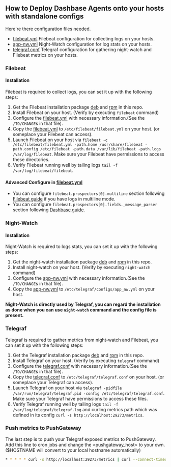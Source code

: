## How to Deploy Dashbase Agents onto your hosts with standalone configs

Here're there configuration files needed.
* [filebeat.yml](filebeat.yml) Filebeat configuration for collecting logs on your hosts.
* [app-nw.yml](app-nw.yml) Night-Watch configuration for log stats on your hosts.
* [telegraf.conf](telegraf.conf) Telegraf configuration for gathering night-watch and Filebeat metrics on your hosts.

### Filebeat

#### Installation
Filebeat is required to collect logs, you can set it up with the following steps:
1. Get the Filebeat installation package [deb](../ansible/roles/filebeat/files/filebeat-6.6.2-amd64.deb) and [rpm](../ansible/roles/filebeat/files/filebeat-6.6.2-x86_64.rpm) in this repo.
2. Install Filebeat on your host. (Verify by executing `filebeat` command)
3. Configure the [filebeat.yml](filebeat.yml) with necessary information.(See the `/TO/CHANGE`s in that file).
4. Copy the [filebeat.yml](filebeat.yml) to `/etc/filebeat/filebeat.yml` on your host. (or someplace your Filebeat can access).
5. Launch Filebeat on your host via `filebeat -c /etc/filebeat/filebeat.yml -path.home /usr/share/filebeat -path.config /etc/filebeat -path.data /var/lib/filebeat -path.logs /var/log/filebeat`. Make sure your Filebeat have permissions to access these directories.
6. Verify Filebeat running well by tailing logs `tail -f /var/log/filebeat/filebeat`.

#### Advanced Configure in [filebeat.yml](filebeat.yml)
* You can configure `filebeat.prospectors[0].multiline` section following [Filebeat guide](https://www.elastic.co/guide/en/beats/filebeat/6.6/multiline-examples.html) if you have logs in multiline mode.
* You can configure `filebeat.prospectors[0].fields._message_parser` section following [Dashbase guide](https://dashbase.atlassian.net/wiki/spaces/DK/pages/6816075/Parser+Reference).

### Night-Watch

#### Installation
Night-Watch is required to logs stats, you can set it up with the following steps:
1. Get the night-watch installation package [deb](../ansible/roles/telegraf/files/night-watch_1.1.1-rc4_Linux_64-bit.deb) and [rpm](../ansible/roles/telegraf/files/night-watch_1.1.1-rc4_Linux_64-bit.rpm) in this repo.
2. Install night-watch on your host. (Verify by executing `night-watch` command)
3. Configure the [app-nw.yml](app-nw.yml) with necessary information.(See the `/TO/CHANGE`s in that file).
4. Copy the [app-nw.yml](app-nw.yml) to `/etc/telegraf/configs/app_nw.yml` on your host.

**Night-Watch is directly used by Telegraf, you can regard the installation as done when you can use `night-watch` command and the config file is present.**

### Telegraf
Telegraf is required to gather metrics from night-watch and Filebeat, you can set it up with the following steps:
1. Get the Telegraf installation package [deb](../ansible/roles/telegraf/files/telegraf_1.10.4-1_amd64.deb) and [rpm](../ansible/roles/telegraf/files/telegraf-1.10.4-1.x86_64.rpm) in this repo.
2. Install Telegraf on your host. (Verify by executing `telegraf` command)
3. Configure the [telegraf.conf](telegraf.conf) with necessary information.(See the `/TO/CHANGE`s in that file).
4. Copy the [telegraf.conf](telegraf.conf) to `/etc/telegraf/telegraf.conf` on your host. (or someplace your Telegraf can access).
5. Launch Telegraf on your host via `telegraf -pidfile /var/run/telegraf/telegraf.pid -config /etc/telegraf/telegraf.conf`. Make sure your Telegraf have permissions to access these files.
6. Verify Telegraf running well by tailing logs `tail -f /var/log/telegraf/telegraf.log` and curling metrics path which was defined in its config `curl -s http://localhost:29273/metrics`.

### Push metrics to PushGateway
The last step is to push your Telegraf exposed metrics to PushGateway.
Add this line to cron jobs and change the <pushgateway_host> to your own. ($HOSTNAME will convert to your local hostname automatically)
```bash
* * * * * curl -s http://localhost:29273/metrics | curl --connect-timeout 10 --data-binary @- http://<pushgateway_host>/metrics/job/filebeat/instance/$HOSTNAME &> /dev/null
```
